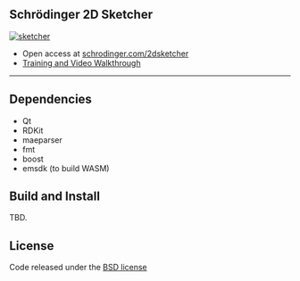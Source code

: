 ## Schrödinger 2D Sketcher

[![sketcher](https://github.com/cdvonbargen/sketcher/blob/main/.github/schrodinger-sketcher-screenshot.png)](https://www.schrodinger.com/2dsketcher)

* Open access at [schrodinger.com/2dsketcher](https://www.schrodinger.com/2dsketcher)
* [Training and Video Walkthrough](https://www.schrodinger.com/sites/default/files/s3/public/2D-Sketcher/2023-2/Content/Resources/Videos/2D_Sketcher.mp4)

----

## Dependencies

* Qt
* RDKit
* maeparser
* fmt
* boost
* emsdk (to build WASM)

## Build and Install

TBD.

## License

Code released under the [BSD license](https://github.com/schrodinger/sketcher/blob/master/LICENSE)
